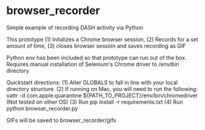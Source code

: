 # browser_recorder
Simple example of recording DASH activity via Python

This prototype (1) Initalizes a Chrome browser session, (2) Records for a set amount of time, (3) closes browser session and saves recording as GIF

Python env has been included so that prototype can run out of the box. Requires manual installation of Selenium's Chrome driver to /env/bin directory

Quickstart directions:
(1) Alter GLOBALS to fall in line with your local directory structure. 
(2) If running on Mac, you will need to run the following: xattr -d com.apple.quarantine ${PATH_TO_PROJECT}/env/bin/chromedriver
    (Not tested on other OS)
(3) Run pip install -r requirements.txt
(4) Run python browser_recorder.py

GIFs will be saved to browser_recorder/gifs
